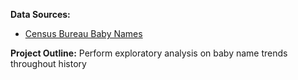<b>Data Sources:</b>
  - <a href="https://nyu.app.box.com/s/mxymudrexvyk0mquuo40gou58g7qcbbc">Census Bureau Baby Names</a>

<b>Project Outline:</b> Perform exploratory analysis on baby name trends throughout history

